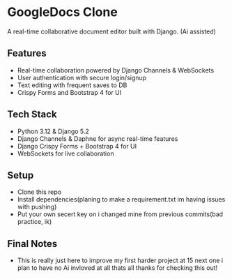 # GoogleDocs Clone

A real-time collaborative document editor built with Django.
(Ai assisted)

## Features

- Real-time collaboration powered by Django Channels & WebSockets  
- User authentication with secure login/signup  
- Text editing with frequent saves to DB 
- Crispy Forms and Bootstrap 4 for  UI  

## Tech Stack

- Python 3.12 & Django 5.2  
- Django Channels & Daphne for async real-time features  
- Django Crispy Forms + Bootstrap 4 for UI  
- WebSockets for live collaboration  
  

## Setup
- Clone this repo
- Install dependencies(planing to make a requirement.txt im having issues with pushing)
- Put your own secert key on i changed mine from previous commits(bad practice, ik)


## Final Notes
- This is really just here to improve my first harder project at 15 next one i plan to have no Ai invloved at all
thats all thanks for checking this out!
